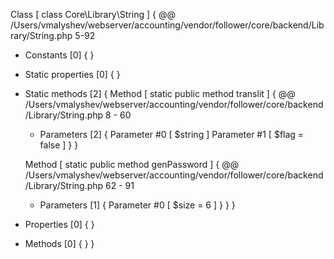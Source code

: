 Class [ <user> class Core\Library\String ] {
  @@ /Users/vmalyshev/webserver/accounting/vendor/follower/core/backend/Library/String.php 5-92

  - Constants [0] {
  }

  - Static properties [0] {
  }

  - Static methods [2] {
    Method [ <user> static public method translit ] {
      @@ /Users/vmalyshev/webserver/accounting/vendor/follower/core/backend/Library/String.php 8 - 60

      - Parameters [2] {
        Parameter #0 [ <required> $string ]
        Parameter #1 [ <optional> $flag = false ]
      }
    }

    Method [ <user> static public method genPassword ] {
      @@ /Users/vmalyshev/webserver/accounting/vendor/follower/core/backend/Library/String.php 62 - 91

      - Parameters [1] {
        Parameter #0 [ <optional> $size = 6 ]
      }
    }
  }

  - Properties [0] {
  }

  - Methods [0] {
  }
}
